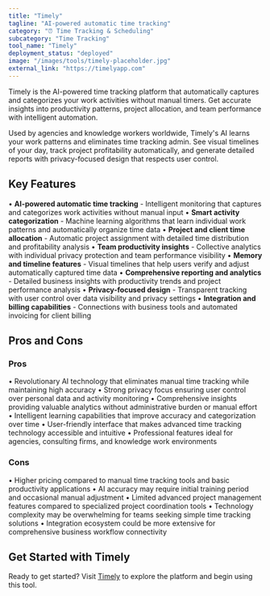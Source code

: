 ```yaml
---
title: "Timely"
tagline: "AI-powered automatic time tracking"
category: "⏰ Time Tracking & Scheduling"
subcategory: "Time Tracking"
tool_name: "Timely"
deployment_status: "deployed"
image: "/images/tools/timely-placeholder.jpg"
external_link: "https://timelyapp.com"
---
```

Timely is the AI-powered time tracking platform that automatically captures and categorizes your work activities without manual timers. Get accurate insights into productivity patterns, project allocation, and team performance with intelligent automation.

Used by agencies and knowledge workers worldwide, Timely's AI learns your work patterns and eliminates time tracking admin. See visual timelines of your day, track project profitability automatically, and generate detailed reports with privacy-focused design that respects user control.

## Key Features

• **AI-powered automatic time tracking** - Intelligent monitoring that captures and categorizes work activities without manual input
• **Smart activity categorization** - Machine learning algorithms that learn individual work patterns and automatically organize time data
• **Project and client time allocation** - Automatic project assignment with detailed time distribution and profitability analysis
• **Team productivity insights** - Collective analytics with individual privacy protection and team performance visibility
• **Memory and timeline features** - Visual timelines that help users verify and adjust automatically captured time data
• **Comprehensive reporting and analytics** - Detailed business insights with productivity trends and project performance analysis
• **Privacy-focused design** - Transparent tracking with user control over data visibility and privacy settings
• **Integration and billing capabilities** - Connections with business tools and automated invoicing for client billing

## Pros and Cons

### Pros
• Revolutionary AI technology that eliminates manual time tracking while maintaining high accuracy
• Strong privacy focus ensuring user control over personal data and activity monitoring
• Comprehensive insights providing valuable analytics without administrative burden or manual effort
• Intelligent learning capabilities that improve accuracy and categorization over time
• User-friendly interface that makes advanced time tracking technology accessible and intuitive
• Professional features ideal for agencies, consulting firms, and knowledge work environments

### Cons
• Higher pricing compared to manual time tracking tools and basic productivity applications
• AI accuracy may require initial training period and occasional manual adjustment
• Limited advanced project management features compared to specialized project coordination tools
• Technology complexity may be overwhelming for teams seeking simple time tracking solutions
• Integration ecosystem could be more extensive for comprehensive business workflow connectivity

## Get Started with Timely

Ready to get started? Visit [Timely](https://timelyapp.com/) to explore the platform and begin using this tool.